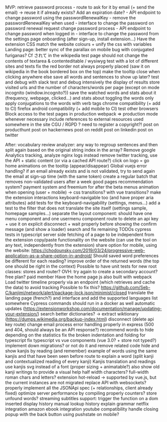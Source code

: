 MVP:
    retrieve password process
        - route to ask for it by email (+ send the email) -> reuse it if already exists? Add an expiration date?
        - API endpoint to change password using the passwordRenewalKey
        - remove the passwordRenewalKey when used
        - interface to change the password on password renewal request
    change password process
        - API endpoint to change password when logged in
        - interface to change the password from the settings page
    onboarding (after sign-up, install extension...)
    Have the extension CSS match the website colours + unify the css with variables
    Landing page: better sync of the parallax on mobile
    bug with conjugated furiganas? Cf されて in the wikipedia test page
    should not change the contents of textarea & contenteditable / wysiwyg
    test with a lot of different sites and texts
    fix the red border not always properly placed (saw it on wikipedia in the book bordered box on the top)
    make the tooltip close when clicking anywhere else
    save all words and sentences to show up later?
    test and debug with slack
    test and debug intensively the display of results
    store visited urls and the number of characters/words per page (except on mode incognito (window.incognito?))
    save the watched words and stats about it (frequency, webpage, clicked...) and stats about toggling the words
    only apply conjugations to the words with verb tags
    chrome compatibility (+ add to CI)
    firefox android compatibility (+ add mobile to CI)
    test other browsers
    Block access to the test pages in production
    webpack => production mode whenever necessary
    include references to external resources used somewhere in the site
    CGU / RGPD ?
    need to register a copyright?!
    post on producthunt
    post on hackernews
    post on reddit
    post on linkedin
    post on twitter

After:
    vocabulary review
    analyzer: any way to regroup sentences and then split again based on the original string index in the array?
    Remove google Analytics tracking, analyze nginx logs instead
    remove twitter tracking, use the API + static content (or via a cached API route?)
    click on logo = go home
    animations on the tooltip (appear/disappear)
    Global vuejs error handling?
    if an email already exists and is not validated, try to send again the email at sign-up time (with the same token)
    create a regular batch that removes non-validated users after a week
    good pages recommendation system?
    payment system and freemium for after the beta
    menus animation when opening (user + mobile) -> css transitions? with vue transitions?
    make the extension interactions keyboard-navigable too (and have proper aria attributes)
    add tests for the keyboard-navigability (settings, menus...)
    add a test to the filter that does not translate the site itself (settings sample, homepage samples...)
    separate the layout component: should have one menu component and one usermenu component
    route to delete an api key + use it on explicit disconnect + wait properly before showing the confirm message (and show a loader)
    search and fix remaining TODOs
    cypress tests in typescript
    server side fetching of a page to be independent from the extension
    copy/paste functionality on the website (can use the tool on any text, independently from the extension)
    share option for mobile, using the website: https://chodounsky.com/2019/03/24/progressive-web-application-as-a-share-option-in-android/
    Should saved word preferences be different for each reading?
    improve order of the returned words (the top one should be right in the context)
    Possible to have unit tests for new root classes: stores and router?
    OVH: try again to create a secondary account?
    free plan?
    paid member
    Have the home page js also built with webpack
    Load twitter timeline properly via an endpoint (which retrieves and cache the data) to avoid tracking
    Possible to fix this? https://github.com/Seb-C/kanjimi/network/alert/package-lock.json/minimist/closed
    translate the landing page (french?) and interface and add the supported languages list somewhere
    Cypress commands should run in a docker as well
    automatic updates (https://extensionworkshop.com/documentation/manage/updating-your-extension/)
    search better dictionaries? -> extract wiktionary (https://dumps.wikimedia.org/backup-index.html)
    disconnect (delete api key route)
    change email process
    error handling properly in express (500 and 404, should always be an API response?)
    recommend words to hide depending on the statistics
    fix the broken indentation and folding for typescript
    fix typescript vs vue components (vue 3.0? + store not typed?)
    implement down migrations? or not do it and remove related code
    hide and show kanjis by reading (and remember)
    example of words using the same kanjis and that have been seen before
    route to explain a word (split kanji and contextualized reading of every kanji)
    Kanjis translation and readings
    use kanjis svg instead of a font (proper sizing + animatable?)
    also show old kanji writings to provide a visual help
    half width characters? full-width roman chars and letters?
    extension hot-reload -> supported by vue.js, but the current instances are not migrated
    replace API with websockets?
    properly implement all the JSONApi spec (+ relationships, client already fixed)
    optimize server performance by compiling properly
    counters?
    store unfound words?
    streaming subtitles support: trigger the function on a dom inserted
    display history
    manual lookup history
    explain grammar
    netflix integration
    amazon ebook integration
    youtube compatibility
    handle closing popup with the back button using pushstate on mobile?
